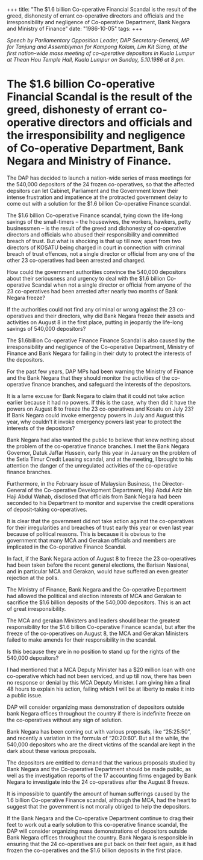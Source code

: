 +++ 
title: "The $1.6 billion Co-operative Financial Scandal is the result of the greed, dishonesty of errant co-operative directors and officials and the irresponsibility and negligence of Co-operative Department, Bank Negara and Ministry of Finance"
date: "1986-10-05"
tags:
+++

_Speech by Parliamentary Opposition Leader, DAP Secretary-General, MP for Tanjung and Assemblyman for Kampong Kolam, Lim Kit Siang, at the first nation-wide mass meeting of co-operative depositors in Kuala Lumpur at Thean Hou Temple Hall, Kuala Lumpur on Sunday, 5.10.1986 at 8 pm._

# The $1.6 billion Co-operative Financial Scandal is the result of the greed, dishonesty of errant co-operative directors and officials and the irresponsibility and negligence of Co-operative Department, Bank Negara and Ministry of Finance.

The DAP has decided to launch a nation-wide series of mass meetings for the 540,000 depositors of the 24 frozen co-operatives, so that the affected depsitors can let Cabinet, Parliament and the Government know their intense frustration and impatience at the protracted government delay to come out with a solution for the $1.6 billion Co-operative Finance scandal.</u>

The $1.6 billion Co-operative Finance scandal, tying down the life-long savings of the small-timers – the housewives, the workers, hawkers, petty businessmen – is the result of the greed and dishonesty of co-operative directors and officials who abused their responsibility and committed breach of trust. But what is shocking is that up till now, apart from two directors of KOSATU being charged in court in connection with criminal breach of trust offences, not a single director or official from any one of the other 23 co-operatives had been arrested and charged.

How could the government authorities convince the 540,000 depositors about their seriousness and urgency to deal with the $1.6 billion Co-operative Scandal when not a single director or official from anyone of the 23 co-operatives had been arrested after nearly two months of Bank Negara freeze?

If the authorities could not find any criminal or wrong against the 23 co-operatives and their directors, why did Bank Negara freeze their assets and activities on August 8 in the first place, putting in jeopardy the life-long savings of 540,000 depositors?

The $1.6billion Co-operative Finance Finance Scandal is also caused by the irresponsibility and negligence of the Co-operative Department, Ministry of Finance and Bank Negara for failing in their duty to protect the interests of the depositors.

For the past few years, DAP MPs had been warning the Ministry of Finance and the Bank Negara that they should monitor the activities of the co-operative finance branches, and safeguard the interests of the depositors.

It is a lame excuse for Bank Negara to claim that it could not take action earlier because it had no powers. If this is the case, why then did it have the powers on August 8 to freeze the 23 co-operatives and Kosatu on July 23? If Bank Negara could invoke emergency powers in July and August this year, why couldn’t it invoke emergency powers last year to protect the interests of the depositors?

Bank Negara had also wanted the public to believe that knew nothing about the problem of the co-operative finance branches. I met the Bank Negara Governor, Datuk Jaffar Hussein, early this year in January on the problem of the Setia Timur Credit Leasing scandal, and at the meeting, I brought to his attention the danger of the unregulated activities of the co-operative finance branches.

Furthermore, in the February issue of Malaysian Business, the Director-General of the Co-operative Development Department, Haji Abdul Aziz bin Haji Abdul Wahab, disclosed that officials from Bank Negara had been seconded to his Department to monitor and supervise the credit operations of deposit-taking co-operatives.

It is clear that the government did not take action against the co-operatives for their irregularities and breaches of trust early this year or even last year because of political reasons. This is because it is obvious to the government that many MCA and Gerakan officials and members are implicated in the Co-operative Finance Scandal.

In fact, if the Bank Negara action of August 8 to freeze the 23 co-operatives had been taken before the recent general elections, the Barisan Nasional, and in particular MCA and Gerakan, would have suffered an even greater rejection at the polls.

The Ministry of Finance, Bank Negara and the Co-operative Department had allowed the political and election interests of MCA and Gerakan to sacrifice the $1.6 billion deposits of the 540,000 depositors. This is an act of great irresponsibility.

The MCA and gerakan Ministers and leaders should bear the greatest responsibility for the $1.6 billion Co-operative Finance scandal, but after the freeze of the co-operatives on August 8, the MCA and Gerakan Ministers failed to make amends for their responsibility in the scandal.

Is this because they are in no position to stand up for the rights of the 540,000 depositors?

I had mentioned that a MCA Deputy Minister has a $20 million loan with one co-operative which had not been serviced, and up till now, there has been no response or denial by this MCA Deputy Minister. I am giving him a final 48 hours to explain his action, failing which I will be at liberty to make it into a public issue.

DAP will consider organizing mass demonstration of depositors outside bank Negara offices throughout the country if there is indefinite freeze on the co-operatives without any sign of solution.

Bank Negara has been coming out with various proposals, like “25:25:50”, and recently a variation in the formula of “20:20:60”. But all the while, the 540,000 depositors who are the direct victims of the scandal are kept in the dark about these various proposals.

The depositors are entitled to demand that the various proposals studied by Bank Negara and the Co-operative Department should be made public, as well as the investigation reports of the 17 accounting firms engaged by Bank Negara to investigate into the 24 co-operatives after the August 8 freeze.

It is impossible to quantify the amount of human sufferings caused by the 1.6 billion Co-operative Finance scandal, although the MCA, had the heart to suggest that the government is not morally obliged to help the depositors.

If the Bank Negara and the Co-operative Department continue to drag their feet to work out a early solution to this co-operative finance scandal, the DAP will consider organizing mass demonstrations of depositors outside Bank Negara offices throughout the country. Bank Negara is responsible in ensuring that the 24 co-operatives are put back on their feet again, as it had frozen the co-operatives and the $1.6 billion deposits in the first place.
 
